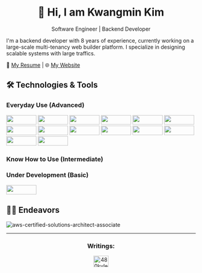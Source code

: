 <p align='center'>
<h1 align='center'>👋 Hi, I am Kwangmin Kim</h2>
<p align='center'>Software Engineer  | Backend Developer </h4>
</p>

I'm a backend developer with 8 years of experience, currently working on a large-scale multi-tenancy web builder platform. I specialize in designing scalable systems with large traffics.

📄 [My Resume](https://thegrid-labs.com/resume) | 🌐 [My Website](https://thegrid-labs.com)

## 🛠️ Technologies & Tools

### Everyday Use (Advanced)
<p>
<!-- GitHub Actions  -->
<img width='80px' height='25px' style="width:80px;height:25px" src='https://img.shields.io/badge/github%20actions-%232671E5.svg?style=for-the-badge&amp;logo=githubactions&amp;logoColor=white' />
<!-- MongoDB  -->
<img width='80px' height='25px' style="width:80px;height:25px" src='https://img.shields.io/badge/MongoDB-%234ea94b.svg?style=for-the-badge&amp;logo=mongodb&amp;logoColor=white' />
<!-- MySQL  -->
<img width='80px' height='25px' style="width:80px;height:25px" src='https://img.shields.io/badge/mysql-%2300000f.svg?style=for-the-badge&amp;logo=mysql&amp;logoColor=white' />
<!-- NestJS  -->
<img width='80px' height='25px' style="width:80px;height:25px" src='https://img.shields.io/badge/nestjs-%23E0234E.svg?style=for-the-badge&amp;logo=nestjs&amp;logoColor=white' />
<!-- NodeJS  -->
<img width='80px' height='25px' style="width:80px;height:25px" src='https://img.shields.io/badge/node.js-6DA55F?style=for-the-badge&amp;logo=node.js&amp;logoColor=white' />
<!-- Yarn  -->
<img width='80px' height='25px' style="width:80px;height:25px" src='https://img.shields.io/badge/yarn-%232C8EBB.svg?style=for-the-badge&amp;logo=yarn&amp;logoColor=white' />
<!-- AWS  -->
<img width='80px' height='25px' style="width:80px;height:25px" src='https://img.shields.io/badge/AWS-%23FF9900.svg?style=for-the-badge&amp;logo=amazon-aws&amp;logoColor=white' />
<!-- JavaScript  -->
<img width='80px' height='25px' style="width:80px;height:25px" src='https://img.shields.io/badge/javascript-%23323330.svg?style=for-the-badge&amp;logo=javascript&amp;logoColor=%23F7DF1E' />
<!-- PHP  -->
<img width='80px' height='25px' style="width:80px;height:25px" src='https://img.shields.io/badge/php-%23777BB4.svg?style=for-the-badge&amp;logo=php&amp;logoColor=white' />
<!-- TypeScript  -->
<img width='80px' height='25px' style="width:80px;height:25px" src='https://img.shields.io/badge/typescript-%23007ACC.svg?style=for-the-badge&amp;logo=typescript&amp;logoColor=white' />
<!-- Linux  -->
<img width='80px' height='25px' style="width:80px;height:25px" src='https://img.shields.io/badge/Linux-FCC624?style=for-the-badge&amp;logo=linux&amp;logoColor=black' />
<!-- Docker  -->
<img width='80px' height='25px' style="width:80px;height:25px" src='https://img.shields.io/badge/docker-%230db7ed.svg?style=for-the-badge&amp;logo=docker&amp;logoColor=white' />
<!-- Kubernetes  -->
<img width='80px' height='25px' style="width:80px;height:25px" src='https://img.shields.io/badge/kubernetes-%23326ce5.svg?style=for-the-badge&amp;logo=kubernetes&amp;logoColor=white' />
<!-- Git  -->
<img width='80px' height='25px' style="width:80px;height:25px" src='https://img.shields.io/badge/git-%23F05033.svg?style=for-the-badge&amp;logo=git&amp;logoColor=white' />
</p>

### Know How to Use (Intermediate)

### Under Development (Basic)
<img width='80px' height='25px' style="width:80px;height:25px" src='https://img.shields.io/badge/flutter-%23F05033.svg?style=for-the-badge&amp;logo=flutter&amp;logoColor=white' />
</p>


## 🏋️‍♂️ Endeavors
![aws-certified-solutions-architect-associate](https://github.com/user-attachments/assets/c10cae8a-5609-47b4-8828-2134744b5e45)

---

<h3 align="center">Writings:</h3>
<p align="center">
<a href="https://linkedin.com/in/varun-tiwari-454591178" target="blank"><img align="center" src="https://raw.githubusercontent.com/rahuldkjain/github-profile-readme-generator/master/src/images/icons/Social/medium.svg" alt="480kyle" height="30px" width="40px" /></a>
</p>
